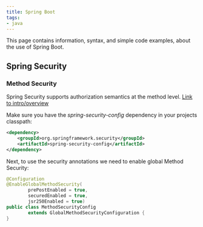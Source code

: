 ```yaml
---
title: Spring Boot
tags:
- java
---
```


This page contains information, syntax, and simple code examples, about the use of Spring Boot.

## Spring Security

### Method Security

Spring Security supports authorization semantics at the method level. [Link to intro/overview](https://www.baeldung.com/spring-security-method-security)

Make sure you have the _spring-security-config_ dependency in your projects classpath:

```xml
<dependency>
    <groupId>org.springframework.security</groupId>
    <artifactId>spring-security-config</artifactId>
</dependency>
```

Next, to use the security annotations we need to enable global Method Security:

```java
@Configuration
@EnableGlobalMethodSecurity(
        prePostEnabled = true,
        securedEnabled = true,
        jsr250Enabled = true)
public class MethodSecurityConfig
        extends GlobalMethodSecurityConfiguration {
}
```

